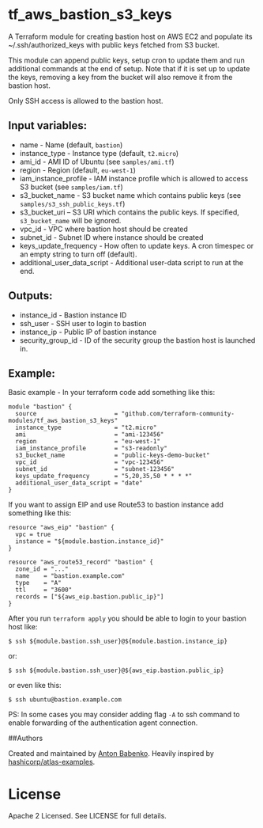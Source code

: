 # tf_aws_bastion_s3_keys

A Terraform module for creating bastion host on AWS EC2 and populate its
~/.ssh/authorized_keys with public keys fetched from S3 bucket.

This module can append public keys, setup cron to update them and run
additional commands at the end of setup. Note that if it is set up to
update the keys, removing a key from the bucket will also remove it from
the bastion host.

Only SSH access is allowed to the bastion host.

## Input variables:

  * name - Name (default, `bastion`)
  * instance_type - Instance type (default, `t2.micro`)
  * ami_id - AMI ID of Ubuntu (see `samples/ami.tf`)
  * region - Region (default, `eu-west-1`)
  * iam_instance_profile - IAM instance profile which is allowed to access S3 bucket (see `samples/iam.tf`)
  * s3_bucket_name - S3 bucket name which contains public keys (see `samples/s3_ssh_public_keys.tf`)
  * s3_bucket_uri – S3 URI which contains the public keys. If specified, `s3_bucket_name` will be ignored.
  * vpc_id - VPC where bastion host should be created
  * subnet_id - Subnet ID where instance should be created
  * keys_update_frequency - How often to update keys. A cron timespec or an empty string to turn off (default).
  * additional_user_data_script - Additional user-data script to run at the end.

## Outputs:

  * instance_id - Bastion instance ID
  * ssh_user - SSH user to login to bastion
  * instance_ip - Public IP of bastion instance
  * security_group_id - ID of the security group the bastion host is launched in.

## Example:

Basic example - In your terraform code add something like this:

    module "bastion" {
      source                      = "github.com/terraform-community-modules/tf_aws_bastion_s3_keys"
      instance_type               = "t2.micro"
      ami                         = "ami-123456"
      region                      = "eu-west-1"
      iam_instance_profile        = "s3-readonly"
      s3_bucket_name              = "public-keys-demo-bucket"
      vpc_id                      = "vpc-123456"
      subnet_id                   = "subnet-123456"
      keys_update_frequency       = "5,20,35,50 * * * *"
      additional_user_data_script = "date"
    }

If you want to assign EIP and use Route53 to bastion instance add something like this:

    resource "aws_eip" "bastion" {
      vpc = true
      instance = "${module.bastion.instance_id}"
    }

    resource "aws_route53_record" "bastion" {
      zone_id = "..."
      name    = "bastion.example.com"
      type    = "A"
      ttl     = "3600"
      records = ["${aws_eip.bastion.public_ip}"]
    }

After you run `terraform apply` you should be able to login to your bastion host like:

    $ ssh ${module.bastion.ssh_user}@${module.bastion.instance_ip}

or:

    $ ssh ${module.bastion.ssh_user}@${aws_eip.bastion.public_ip}

or even like this:

    $ ssh ubuntu@bastion.example.com

PS: In some cases you may consider adding flag `-A` to ssh command to enable forwarding of the authentication agent connection.

##Authors

Created and maintained by [Anton Babenko](https://github.com/antonbabenko).
Heavily inspired by [hashicorp/atlas-examples](https://github.com/hashicorp/atlas-examples/tree/master/infrastructures/terraform/aws/network/bastion).

# License

Apache 2 Licensed. See LICENSE for full details.
